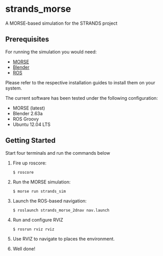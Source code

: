 strands_morse
=============

A MORSE-based simulation for the STRANDS project

Prerequisites
-------------

For running the simulation you would need:

* [MORSE](http://www.openrobots.org/morse/doc/latest/user/installation.html) 
* [Blender](http://www.blender.org/download/get-blender/)
* [ROS](http://www.ros.org/wiki/ROS/Installation)

Please refer to the respective installation guides to install them on your system. 

The current software has been tested under the following configuration:

* MORSE (latest)
* Blender 2.63a
* ROS Groovy
* Ubuntu 12.04 LTS 

Getting Started
---------------

Start four terminals and run the commands below  

1. Fire up roscore:
   
       $ roscore
       
2. Run the MORSE simulation:
   
       $ morse run strands_sim 

3. Launch the ROS-based navigation:
   
       $ roslaunch strands_morse_2dnav nav.launch
       
4. Run and configure RVIZ

       $ rosrun rviz rviz 
    
5. Use RVIZ to navigate to places the environment. 

6. Well done!




